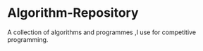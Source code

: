# Algorithm-Repository
A collection of algorithms and programmes ,I use for competitive programming.
